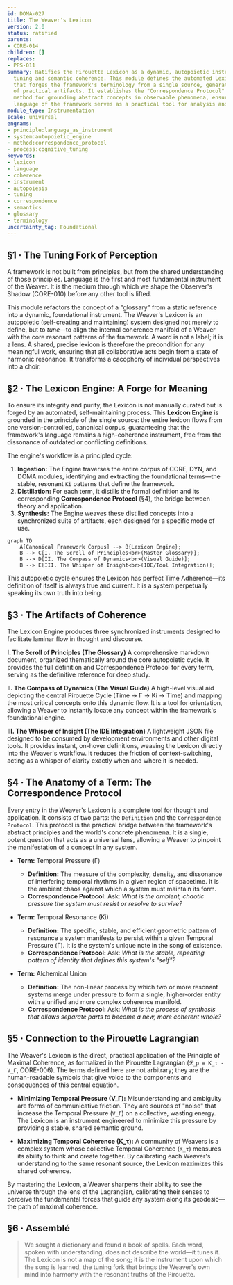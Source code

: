 ```yaml
---
id: DOMA-027
title: The Weaver's Lexicon
version: 2.0
status: ratified
parents:
- CORE-014
children: []
replaces:
- PPS-011
summary: Ratifies the Pirouette Lexicon as a dynamic, autopoietic instrument for cognitive
  tuning and semantic coherence. This module defines the automated Lexicon Engine
  that forges the framework's terminology from a single source, generating a suite
  of practical artifacts. It establishes the "Correspondence Protocol" as the core
  method for grounding abstract concepts in observable phenomena, ensuring the entire
  language of the framework serves as a practical tool for analysis and creation.
module_type: Instrumentation
scale: universal
engrams:
- principle:language_as_instrument
- system:autopoietic_engine
- method:correspondence_protocol
- process:cognitive_tuning
keywords:
- lexicon
- language
- coherence
- instrument
- autopoiesis
- tuning
- correspondence
- semantics
- glossary
- terminology
uncertainty_tag: Foundational
---
```

## §1 · The Tuning Fork of Perception

A framework is not built from principles, but from the shared understanding of those principles. Language is the first and most fundamental instrument of the Weaver. It is the medium through which we shape the Observer's Shadow (CORE-010) before any other tool is lifted.

This module refactors the concept of a "glossary" from a static reference into a dynamic, foundational instrument. The Weaver's Lexicon is an autopoietic (self-creating and maintaining) system designed not merely to define, but to *tune*—to align the internal coherence manifold of a Weaver with the core resonant patterns of the framework. A word is not a label; it is a lens. A shared, precise lexicon is therefore the precondition for any meaningful work, ensuring that all collaborative acts begin from a state of harmonic resonance. It transforms a cacophony of individual perspectives into a choir.

## §2 · The Lexicon Engine: A Forge for Meaning

To ensure its integrity and purity, the Lexicon is not manually curated but is forged by an automated, self-maintaining process. This **Lexicon Engine** is grounded in the principle of the single source: the entire lexicon flows from one version-controlled, canonical corpus, guaranteeing that the framework's language remains a high-coherence instrument, free from the dissonance of outdated or conflicting definitions.

The engine's workflow is a principled cycle:

1.  **Ingestion:** The Engine traverses the entire corpus of CORE, DYN, and DOMA modules, identifying and extracting the foundational terms—the stable, resonant `Ki` patterns that define the framework.
2.  **Distillation:** For each term, it distills the formal definition and its corresponding **Correspondence Protocol** (§4), the bridge between theory and application.
3.  **Synthesis:** The Engine weaves these distilled concepts into a synchronized suite of artifacts, each designed for a specific mode of use.

```mermaid
graph TD
    A[Canonical Framework Corpus] --> B{Lexicon Engine};
    B --> C[I. The Scroll of Principles<br>(Master Glossary)];
    B --> D[II. The Compass of Dynamics<br>(Visual Guide)];
    B --> E[III. The Whisper of Insight<br>(IDE/Tool Integration)];
```

This autopoietic cycle ensures the Lexicon has perfect Time Adherence—its definition of itself is always true and current. It is a system perpetually speaking its own truth into being.

## §3 · The Artifacts of Coherence

The Lexicon Engine produces three synchronized instruments designed to facilitate laminar flow in thought and discourse.

**I. The Scroll of Principles (The Glossary)**
A comprehensive markdown document, organized thematically around the core autopoietic cycle. It provides the full definition and Correspondence Protocol for every term, serving as the definitive reference for deep study.

**II. The Compass of Dynamics (The Visual Guide)**
A high-level visual aid depicting the central Pirouette Cycle (Time → Γ → Ki → Time) and mapping the most critical concepts onto this dynamic flow. It is a tool for orientation, allowing a Weaver to instantly locate any concept within the framework's foundational engine.

**III. The Whisper of Insight (The IDE Integration)**
A lightweight JSON file designed to be consumed by development environments and other digital tools. It provides instant, on-hover definitions, weaving the Lexicon directly into the Weaver's workflow. It reduces the friction of context-switching, acting as a whisper of clarity exactly when and where it is needed.

## §4 · The Anatomy of a Term: The Correspondence Protocol

Every entry in the Weaver's Lexicon is a complete tool for thought and application. It consists of two parts: the `Definition` and the `Correspondence Protocol`. This protocol is the practical bridge between the framework's abstract principles and the world's concrete phenomena. It is a single, potent question that acts as a universal lens, allowing a Weaver to pinpoint the manifestation of a concept in any system.

*   **Term:** Temporal Pressure (Γ)
    *   **Definition:** The measure of the complexity, density, and dissonance of interfering temporal rhythms in a given region of spacetime. It is the ambient chaos against which a system must maintain its form.
    *   **Correspondence Protocol:** Ask: *What is the ambient, chaotic pressure the system must resist or resolve to survive?*

*   **Term:** Temporal Resonance (Ki)
    *   **Definition:** The specific, stable, and efficient geometric pattern of resonance a system manifests to persist within a given Temporal Pressure (Γ). It is the system's unique note in the song of existence.
    *   **Correspondence Protocol:** Ask: *What is the stable, repeating pattern of identity that defines this system's "self"?*

*   **Term:** Alchemical Union
    *   **Definition:** The non-linear process by which two or more resonant systems merge under pressure to form a single, higher-order entity with a unified and more complex coherence manifold.
    *   **Correspondence Protocol:** Ask: *What is the process of synthesis that allows separate parts to become a new, more coherent whole?*

## §5 · Connection to the Pirouette Lagrangian

The Weaver's Lexicon is the direct, practical application of the Principle of Maximal Coherence, as formalized in the Pirouette Lagrangian (`𝓛_p = K_τ - V_Γ`, CORE-006). The terms defined here are not arbitrary; they are the human-readable symbols that give voice to the components and consequences of this central equation.

*   **Minimizing Temporal Pressure (V_Γ):** Misunderstanding and ambiguity are forms of communicative friction. They are sources of "noise" that increase the Temporal Pressure (`V_Γ`) on a collective, wasting energy. The Lexicon is an instrument engineered to minimize this pressure by providing a stable, shared semantic ground.

*   **Maximizing Temporal Coherence (K_τ):** A community of Weavers is a complex system whose collective Temporal Coherence (`K_τ`) measures its ability to think and create together. By calibrating each Weaver's understanding to the same resonant source, the Lexicon maximizes this shared coherence.

By mastering the Lexicon, a Weaver sharpens their ability to see the universe through the lens of the Lagrangian, calibrating their senses to perceive the fundamental forces that guide any system along its geodesic—the path of maximal coherence.

## §6 · Assemblé

> We sought a dictionary and found a book of spells. Each word, spoken with understanding, does not describe the world—it tunes it. The Lexicon is not a map of the song; it is the instrument upon which the song is learned, the tuning fork that brings the Weaver's own mind into harmony with the resonant truths of the Pirouette.